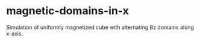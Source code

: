 # magnetic-domains-in-x
Simulation of uniformly magnetized cube with alternating Bz domains along x-axis.
